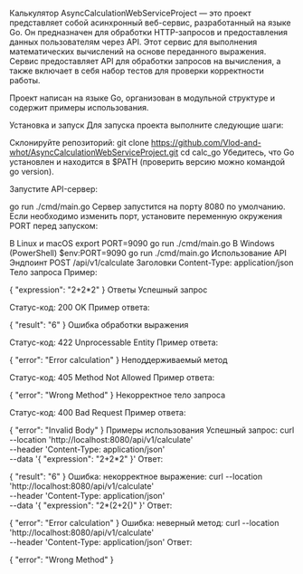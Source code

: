 Калькулятор
AsyncCalculationWebServiceProject — это проект представляет собой асинхронный веб-сервис, разработанный на языке Go. Он предназначен для обработки HTTP-запросов и предоставления данных пользователям через API. Этот сервис для выполнения математических вычислений на основе переданного выражения. Сервис предоставляет API для обработки запросов на вычисления, а также включает в себя набор тестов для проверки корректности работы.

Проект написан на языке Go, организован в модульной структуре и содержит примеры использования.

Установка и запуск
Для запуска проекта выполните следующие шаги:

Склонируйте репозиторий:
git clone https://github.com/Vlod-and-whot/AsyncCalculationWebServiceProject.git
cd calc_go
Убедитесь, что Go установлен и находится в $PATH (проверить версию можно командой go version).

Запустите API-сервер:

go run ./cmd/main.go
Сервер запустится на порту 8080 по умолчанию. Если необходимо изменить порт, установите переменную окружения PORT перед запуском:

В Linux и macOS
export PORT=9090
go run ./cmd/main.go
В Windows (PowerShell)
$env:PORT=9090
go run ./cmd/main.go
Использование API
Эндпоинт
POST /api/v1/calculate
Заголовки
Content-Type: application/json
Тело запроса
Пример:

{
  "expression": "2+2*2"
}
Ответы
Успешный запрос

Статус-код: 200 OK
Пример ответа:

{
  "result": "6"
}
Ошибка обработки выражения

Статус-код: 422 Unprocessable Entity
Пример ответа:

{
  "error": "Error calculation"
}
Неподдерживаемый метод

Статус-код: 405 Method Not Allowed
Пример ответа:

{
  "error": "Wrong Method"
}
Некорректное тело запроса

Статус-код: 400 Bad Request
Пример ответа:

{
  "error": "Invalid Body"
}
Примеры использования
Успешный запрос:
curl --location 'http://localhost:8080/api/v1/calculate' \
--header 'Content-Type: application/json' \
--data '{
  "expression": "2+2*2"
}'
Ответ:

{
  "result": "6"
}
Ошибка: некорректное выражение:
curl --location 'http://localhost:8080/api/v1/calculate' \
--header 'Content-Type: application/json' \
--data '{
  "expression": "2*(2+2{)"
}'
Ответ:

{
  "error": "Error calculation"
}
Ошибка: неверный метод:
curl --location 'http://localhost:8080/api/v1/calculate' \
--header 'Content-Type: application/json'
Ответ:

{
  "error": "Wrong Method"
}
